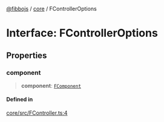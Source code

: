 [@fibbojs](/api/index) / [core](/api/core) / FControllerOptions

# Interface: FControllerOptions

## Properties

### component

> **component**: [`FComponent`](../classes/FComponent.md)

#### Defined in

[core/src/FController.ts:4](https://github.com/fibbojs/fibbo/blob/d4e27f21b39d7470557f457413047335ba5e0d67/packages/core/src/FController.ts#L4)
